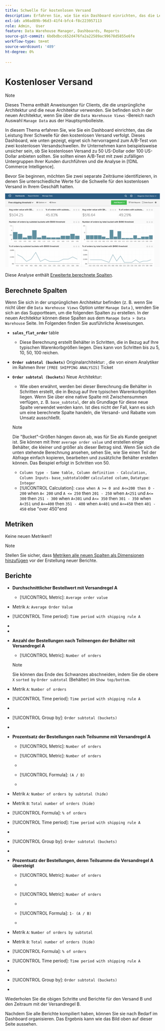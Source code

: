 ```yaml
---
title: Schwelle für kostenlosen Versand
description: Erfahren Sie, wie Sie ein Dashboard einrichten, das die Leistung Ihrer Schwelle für den kostenlosen Versand verfolgt.
exl-id: a90ad89b-96d3-41f4-bfc4-f8c223957113
role: Admin,  User
feature: Data Warehouse Manager, Dashboards, Reports
source-git-commit: 6bdbdbcc652d476fa2a22589ac99678d5855e6fe
workflow-type: tm+mt
source-wordcount: '489'
ht-degree: 0%

---
```


# Kostenloser Versand

>[!NOTE]
>
>Dieses Thema enthält Anweisungen für Clients, die die ursprüngliche Architektur und die neue Architektur verwenden. Sie befinden sich in der neuen Architektur, wenn Sie über die `Data Warehouse Views` -Bereich nach Auswahl `Manage Data` aus der Hauptsymbolleiste.

In diesem Thema erfahren Sie, wie Sie ein Dashboard einrichten, das die Leistung Ihrer Schwelle für den kostenlosen Versand verfolgt. Dieses Dashboard, wie unten gezeigt, eignet sich hervorragend zum A/B-Test von zwei kostenlosen Versandschwellen. Ihr Unternehmen kann beispielsweise unsicher sein, ob Sie kostenlosen Versand zu 50 US-Dollar oder 100 US-Dollar anbieten sollten. Sie sollten einen A/B-Test mit zwei zufälligen Untergruppen Ihrer Kunden durchführen und die Analyse in [!DNL Commerce Intelligence].

Bevor Sie beginnen, möchten Sie zwei separate Zeiträume identifizieren, in denen Sie unterschiedliche Werte für die Schwelle für den kostenlosen Versand in Ihrem Geschäft hatten.

![](../../assets/free_shipping_threshold.png)

Diese Analyse enthält [Erweiterte berechnete Spalten](../data-warehouse-mgr/adv-calc-columns.md).

## Berechnete Spalten

Wenn Sie sich in der ursprünglichen Architektur befinden (z. B. wenn Sie nicht über die `Data Warehouse Views` Option unter `Manage Data` ), wenden Sie sich an das Supportteam, um die folgenden Spalten zu erstellen. In der neuen Architektur können diese Spalten aus dem `Manage Data > Data Warehouse` Seite. Im Folgenden finden Sie ausführliche Anweisungen.

* **`sales_flat_order`** table
   * Diese Berechnung erstellt Behälter in Schritten, die in Bezug auf Ihre typischen Warenkorbgrößen liegen. Dies kann von Schritten bis zu 5, 10, 50, 100 reichen.

* **`Order subtotal (buckets)`** Originalarchitektur: , die von einem Analytiker im Rahmen Ihrer `[FREE SHIPPING ANALYSIS]` Ticket
* **`Order subtotal (buckets)`** Neue Architektur:
   * Wie oben erwähnt, werden bei dieser Berechnung die Behälter in Schritten erstellt, die in Bezug auf Ihre typischen Warenkorbgrößen liegen. Wenn Sie über eine native Spalte mit Zwischensummen verfügen, z. B. `base_subtotal`, der als Grundlage für diese neue Spalte verwendet werden kann. Ist dies nicht der Fall, kann es sich um eine berechnete Spalte handeln, die Versand- und Rabatte vom Umsatz ausschließt.

  >[!NOTE]
  >
  >Die &quot;Bucket&quot;-Größen hängen davon ab, was für Sie als Kunde geeignet ist. Sie können mit Ihrer `average order value` und erstellen einige Behälter, die kleiner und größer als dieser Betrag sind. Wenn Sie sich die unten stehende Berechnung ansehen, sehen Sie, wie Sie einen Teil der Abfrage einfach kopieren, bearbeiten und zusätzliche Behälter erstellen können. Das Beispiel erfolgt in Schritten von 50.

   * `Column type - Same table, Column definition - Calculation, Column Inputs-` `base_subtotal`oder `calculated column`, `Datatype`: `Integer`
   * [!UICONTROL Calculation]: `case when A >= 0 and A<=200 then 0 - 200`
when `A< 200` und `A <= 250` then `201 - 250`
when `A<251` und `A<= 300` then `251 - 300`
when `A<301` und `A<= 350` then `301 - 350`
when `A<351` und `A<=400` then `351 - 400`
when `A<401` und `A<=450` then `401 - 450`
else &quot;over 450&quot;end


## Metriken

Keine neuen Metriken!!

>[!NOTE]
>
>Stellen Sie sicher, dass [Metriken alle neuen Spalten als Dimensionen hinzufügen](../data-warehouse-mgr/manage-data-dimensions-metrics.md) vor der Erstellung neuer Berichte.

## Berichte

* **Durchschnittlicher Bestellwert mit Versandregel A**
   * [!UICONTROL Metric]: `Average order value`

* Metrik `A`: `Average Order Value`
* [!UICONTROL Time period]: `Time period with shipping rule A`
* 
  [!UICONTROL Interval]: `None`
* 
  [!UICONTROL Chart Type]: `Scalar`

* **Anzahl der Bestellungen nach Teilmengen der Behälter mit Versandregel A**
   * [!UICONTROL Metric]: `Number of orders`

  >[!NOTE]
  >
  >Sie können das Ende des Schwanzes abschneiden, indem Sie die obere `X` `sorted by` `Order subtotal` (Behälter) im `Show top/bottom`.

* Metrik `A`: `Number of orders`
* [!UICONTROL Time period]: `Time period with shipping rule A`
* 
  [!UICONTROL Interval]: `None`
* [!UICONTROL Group by]: `Order subtotal (buckets)`
* 
  [!UICONTROL Chart Type]: `Column`

* **Prozentsatz der Bestellungen nach Teilsumme mit Versandregel A**
   * [!UICONTROL Metric]: `Number of orders`

   * [!UICONTROL Metric]: `Number of orders`
   * 
     [!UICONTROL Gruppe von]: `Independent`
   * [!UICONTROL Formula]: `(A / B)`
   * 
     [!UICONTROL Format]: `%`

* Metrik `A`: `Number of orders by subtotal (hide)`
* Metrik `B`: `Total number of orders (hide)`
* [!UICONTROL Formula]: `% of orders`
* [!UICONTROL Time period]: `Time period with shipping rule A`
* 
  [!UICONTROL Interval]: `None`
* [!UICONTROL Group by]: `Order subtotal (buckets)`
* 
  [!UICONTROL Chart Type]: `Line`

* **Prozentsatz der Bestellungen, deren Teilsumme die Versandregel A übersteigt**
   * [!UICONTROL Metric]: `Number of orders`
   * 
     [!UICONTROL Perspective]: `Cumulative`

   * [!UICONTROL Metric]: `Number of orders`
   * 
     [!UICONTROL Gruppe von]: `Independent`

   * [!UICONTROL Formula]: `1- (A / B)`
   * 
     [!UICONTROL Format]: `%`

* Metrik `A`: `Number of orders by subtotal`
* Metrik `B`: `Total number of orders (hide)`
* [!UICONTROL Formula]: `% of orders`
* [!UICONTROL Time period]: `Time period with shipping rule A`
* 
  [!UICONTROL Interval]: `None`
* [!UICONTROL Group by]: `Order subtotal (buckets)`
* 
  [!UICONTROL Chart Type]: `Line`


Wiederholen Sie die obigen Schritte und Berichte für den Versand B und den Zeitraum mit der Versandregel B.

Nachdem Sie alle Berichte kompiliert haben, können Sie sie nach Bedarf im Dashboard organisieren. Das Ergebnis kann wie das Bild oben auf dieser Seite aussehen.
